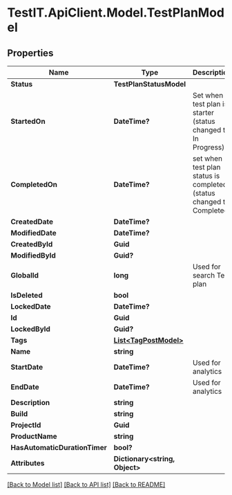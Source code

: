 # TestIT.ApiClient.Model.TestPlanModel

## Properties

Name | Type | Description | Notes
------------ | ------------- | ------------- | -------------
**Status** | **TestPlanStatusModel** |  | 
**StartedOn** | **DateTime?** | Set when test plan is starter (status changed to: In Progress) | [optional] 
**CompletedOn** | **DateTime?** | set when test plan status is completed (status changed to: Completed) | [optional] 
**CreatedDate** | **DateTime?** |  | [optional] 
**ModifiedDate** | **DateTime?** |  | [optional] 
**CreatedById** | **Guid** |  | 
**ModifiedById** | **Guid?** |  | [optional] 
**GlobalId** | **long** | Used for search Test plan | 
**IsDeleted** | **bool** |  | 
**LockedDate** | **DateTime?** |  | [optional] 
**Id** | **Guid** |  | 
**LockedById** | **Guid?** |  | [optional] 
**Tags** | [**List&lt;TagPostModel&gt;**](TagPostModel.md) |  | [optional] 
**Name** | **string** |  | 
**StartDate** | **DateTime?** | Used for analytics | [optional] 
**EndDate** | **DateTime?** | Used for analytics | [optional] 
**Description** | **string** |  | [optional] 
**Build** | **string** |  | [optional] 
**ProjectId** | **Guid** |  | 
**ProductName** | **string** |  | [optional] 
**HasAutomaticDurationTimer** | **bool?** |  | [optional] 
**Attributes** | **Dictionary&lt;string, Object&gt;** |  | 

[[Back to Model list]](../README.md#documentation-for-models) [[Back to API list]](../README.md#documentation-for-api-endpoints) [[Back to README]](../README.md)

